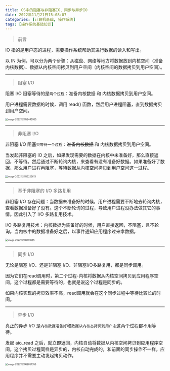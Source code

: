 ```yaml
---
title: OS中的阻塞与非阻塞IO、同步与异步IO
date: 2022年11月21日15:08:07
categories: [计算机基础, 操作系统]
tags: [操作系统基础知识]
---
```


>   前言

IO 指的是用户态的进程，需要操作系统帮助其进行数据的读入和写出。

以 IN 为例，可以分为两个步骤：从磁盘、网络等地方将数据放到内核空间（准备内核数据）、数据从内核空间拷贝到用户空间（内核空间的数据拷贝到用户空间）。



---

>   阻塞 I/O

阻塞 I/O 阻塞等待的是`两个过程`：准备内核数据 和 内核数据拷贝到用户空间。



用户进程需要数据的时候，调用 read() 函数，然后用户进程阻塞，直到数据拷贝到用户空间。



<img src="https://cdn.jsdelivr.net/gh/Alec-97/alec-s-images-cloud/img/202211211631552.png" alt="image-20221121152445935" style="zoom:50%;" /> 



---

>   非阻塞 I/O

非阻塞 I/O 阻塞`只等待一个过程`：~~准备内核数据~~ 和 内核数据拷贝到用户空间。



当发起非阻塞的 IO 之后，如果发现需要的数据在内核中未准备好，那么直接返回，不等待。然后通过不断轮询内核，来查看有没有准备好数据。如果准备好了数据，那么用户进程再阻塞，等待数据从内核空间拷贝到用户空间这一过程。



<img src="https://cdn.jsdelivr.net/gh/Alec-97/alec-s-images-cloud/img/202211211631553.png" alt="image-20221121153225613" style="zoom:50%;" /> 

---

>   基于非阻塞的 I/O 多路复用

非阻塞 I/O 存在问题：当数据未准备好的时候，用户进程需要不断地去轮询内核，查看数据准备好了没有。这个不断轮询的过程，导致用户进程没办法做其它的事情。因此引入了 I/O 多路复用技术。



I/O 多路复用技术：内核数据为装备好的时候，用户直接返回，不阻塞，且不轮询。当内核中的数据准备好之后，以事件通知应⽤程序过来拿数据。



<img src="https://cdn.jsdelivr.net/gh/Alec-97/alec-s-images-cloud/img/202211211631554.png" alt="image-20221121161111685" style="zoom:50%;" /> 



---

>   同步 I/O

⽆论是阻塞 I/O、还是⾮阻塞 I/O、非阻塞I/O多路复用，都是同步调⽤。

因为它们在read调⽤时，第二个过程-内核将数据从内核空间拷⻉到应⽤程序空间，这个过程都是需要等待的，也就是说这个过程是同步的。

如果内核实现的拷⻉效率不⾼，read调⽤就会在这个同步过程中等待⽐较⻓的时间。



---

>   异步 I/O

真正的异步 I/O 是`内核数据准备好`和`数据从内核态拷⻉到⽤户态`这两个过程都不⽤等待。



发起 aio_read 之后，就⽴即返回，内核⾃动将数据从内核空间拷⻉到应⽤程序空间，这个拷⻉过程同样是异步的，内核⾃动完成的，和前⾯的同步操作不⼀样，应⽤程序并不需要主动发起拷⻉动作。



<img src="https://cdn.jsdelivr.net/gh/Alec-97/alec-s-images-cloud/img/202211211631555.png" alt="image-20221121162857355" style="zoom:50%;" /> 







